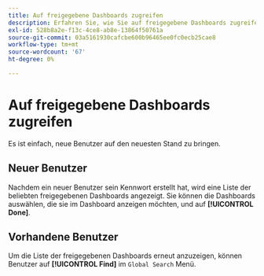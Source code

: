 ```yaml
---
title: Auf freigegebene Dashboards zugreifen
description: Erfahren Sie, wie Sie auf freigegebene Dashboards zugreifen können.
exl-id: 528b8a2e-f13c-4ce8-ab8e-13864f50761a
source-git-commit: 03a5161930cafcbe600b96465ee0fc0ecb25cae8
workflow-type: tm+mt
source-wordcount: '67'
ht-degree: 0%

---
```


# Auf freigegebene Dashboards zugreifen

Es ist einfach, neue Benutzer auf den neuesten Stand zu bringen.

## Neuer Benutzer

Nachdem ein neuer Benutzer sein Kennwort erstellt hat, wird eine Liste der beliebten freigegebenen Dashboards angezeigt. Sie können die Dashboards auswählen, die sie im Dashboard anzeigen möchten, und auf **[!UICONTROL Done]**.

## Vorhandene Benutzer

Um die Liste der freigegebenen Dashboards erneut anzuzeigen, können Benutzer auf **[!UICONTROL Find]** im `Global Search` Menü.
